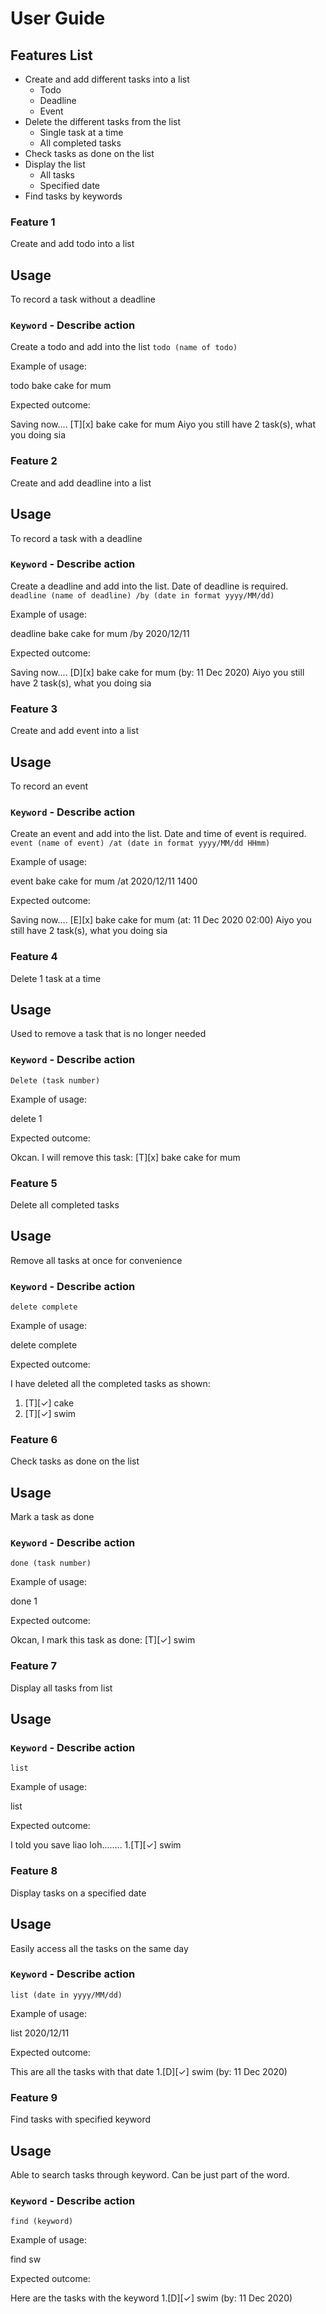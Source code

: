 # User Guide

## Features List

* Create and add different tasks into a list
  * Todo
  * Deadline
  * Event
* Delete the different tasks from the list
  * Single task at a time
  * All completed tasks
* Check tasks as done on the list
* Display the list 
  * All tasks
  * Specified date
* Find tasks by keywords

### Feature 1 
Create and add todo into a list

## Usage
To record a task without a deadline

### `Keyword` - Describe action
Create a todo and add into the list
`todo (name of todo)`

Example of usage: 

todo bake cake for mum

Expected outcome:

Saving now....
    [T][x] bake cake for mum
    Aiyo you still have 2 task(s), what you doing sia

### Feature 2 
Create and add deadline into a list

## Usage
To record a task with a deadline

### `Keyword` - Describe action
Create a deadline and add into the list. Date of deadline is required.
`deadline (name of deadline) /by (date in format yyyy/MM/dd)`

Example of usage: 

deadline bake cake for mum /by 2020/12/11

Expected outcome:

Saving now....
    [D][x] bake cake for mum (by: 11 Dec 2020)
    Aiyo you still have 2 task(s), what you doing sia

### Feature 3 
Create and add event into a list

## Usage
To record an event

### `Keyword` - Describe action
Create an event and add into the list. Date and time of event is required.
`event (name of event) /at (date in format yyyy/MM/dd HHmm)`

Example of usage: 

event bake cake for mum /at 2020/12/11 1400

Expected outcome:

Saving now....
    [E][x] bake cake for mum (at: 11 Dec 2020 02:00)
    Aiyo you still have 2 task(s), what you doing sia

### Feature 4 
Delete 1 task at a time

## Usage
Used to remove a task that is no longer needed

### `Keyword` - Describe action
`Delete (task number)` 

Example of usage: 

delete 1

Expected outcome:

Okcan. I will remove this task: 
    [T][x] bake cake for mum

### Feature 5 
Delete all completed tasks

## Usage
Remove all tasks at once for convenience

### `Keyword` - Describe action
`delete complete`

Example of usage: 

delete complete

Expected outcome:

I have deleted all the completed tasks as shown:
   1. [T][✓] cake
   2. [T][✓] swim

### Feature 6
Check tasks as done on the list

## Usage
Mark a task as done

### `Keyword` - Describe action
`done (task number)`

Example of usage: 

done 1

Expected outcome:

Okcan, I mark this task as done:
   [T][✓] swim

### Feature 7
Display all tasks from list

## Usage


### `Keyword` - Describe action
`list`

Example of usage: 

list

Expected outcome:

I told you save liao loh........
   1.[T][✓] swim

### Feature 8
Display tasks on a specified date

## Usage
Easily access all the tasks on the same day

### `Keyword` - Describe action
`list (date in yyyy/MM/dd)`

Example of usage: 

list 2020/12/11

Expected outcome:

This are all the tasks with that date
   1.[D][✓] swim (by: 11 Dec 2020)

### Feature 9
Find tasks with specified keyword

## Usage
Able to search tasks through keyword. Can be just part of the word.

### `Keyword` - Describe action
`find (keyword)`

Example of usage: 

find sw

Expected outcome:

Here are the tasks with the keyword
   1.[D][✓] swim (by: 11 Dec 2020)